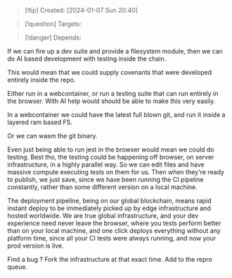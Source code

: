 
>[!tip] Created: [2024-01-07 Sun 20:40]

>[!question] Targets: 

>[!danger] Depends: 

If we can fire up a dev suite and provide a filesystem module, then we can do AI based development with testing inside the chain.

This would mean that we could supply covenants that were developed entirely inside the repo.

Either run in a webcontainer, or run a testing suite that can run entirely in the browser.
With AI help would should be able to make this very easily.

In a webcontainer we could have the latest full blown git, and run it inside a layered ram based FS.

Or we can wasm the git binary.

Even just being able to run jest in the browser would mean we could do testing.  Best tho, the testing could be happening off browser, on server infrastructure, in a highly parallel way.  So we can edit files and have massive compute executing tests on them for us.  Then when they're ready to publish, we just save, since we have been running the CI pipeline constantly, rather than some different version on a local machine.

The deployment pipeline, being on our global blockchain, means rapid instant deploy to be immediately picked up by edge infrastructure and hosted worldwide.  We are true global infrastructure, and your dev experience need never leave the browser, where you tests perform better than on your local machine, and one click deploys everything without any platform time, since all your CI tests were always running, and now your prod version is live.  

Find a bug ?  Fork the infrastructure at that exact time.  Add to the repro queue.